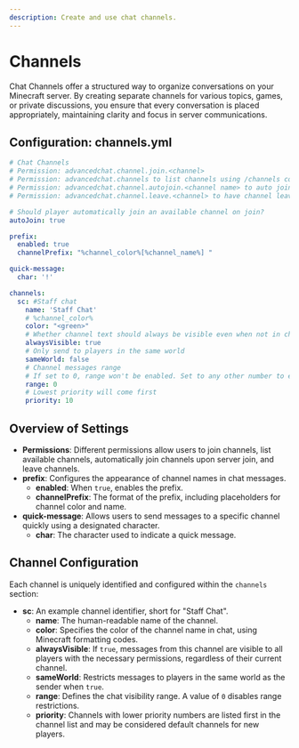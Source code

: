 ```yaml
---
description: Create and use chat channels.
---
```


# Channels

Chat Channels offer a structured way to organize conversations on your Minecraft server. By creating separate channels for various topics, games, or private discussions, you ensure that every conversation is placed appropriately, maintaining clarity and focus in server communications.

## Configuration: channels.yml

```yaml
# Chat Channels
# Permission: advancedchat.channel.join.<channel>
# Permission: advancedchat.channels to list channels using /channels command
# Permission: advancedchat.channel.autojoin.<channel name> to auto join channel on join
# Permission: advancedchat.channel.leave.<channel> to have channel leave permission

# Should player automatically join an available channel on join?
autoJoin: true

prefix:
  enabled: true
  channelPrefix: "%channel_color%[%channel_name%] "

quick-message:
  char: '!'

channels:
  sc: #Staff chat
    name: 'Staff Chat'
    # %channel_color%
    color: "<green>"
    # Whether channel text should always be visible even when not in channel? You must have channel permission
    alwaysVisible: true
    # Only send to players in the same world
    sameWorld: false
    # Channel messages range
    # If set to 0, range won't be enabled. Set to any other number to enable.
    range: 0
    # Lowest priority will come first
    priority: 10
```

## Overview of Settings

* **Permissions**: Different permissions allow users to join channels, list available channels, automatically join channels upon server join, and leave channels.
* **prefix**: Configures the appearance of channel names in chat messages.
  * **enabled**: When `true`, enables the prefix.
  * **channelPrefix**: The format of the prefix, including placeholders for channel color and name.
* **quick-message**: Allows users to send messages to a specific channel quickly using a designated character.
  * **char**: The character used to indicate a quick message.

## Channel Configuration

Each channel is uniquely identified and configured within the `channels` section:

* **sc**: An example channel identifier, short for "Staff Chat".
  * **name**: The human-readable name of the channel.
  * **color**: Specifies the color of the channel name in chat, using Minecraft formatting codes.
  * **alwaysVisible**: If `true`, messages from this channel are visible to all players with the necessary permissions, regardless of their current channel.
  * **sameWorld**: Restricts messages to players in the same world as the sender when `true`.
  * **range**: Defines the chat visibility range. A value of `0` disables range restrictions.
  * **priority**: Channels with lower priority numbers are listed first in the channel list and may be considered default channels for new players.
